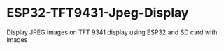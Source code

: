 # ESP32-TFT9431-Jpeg-Display
Display JPEG images on TFT 9341 display using ESP32 and SD card with images
